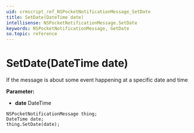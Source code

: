 ```yaml
---
uid: crmscript_ref_NSPocketNotificationMessage_SetDate
title: SetDate(DateTime date)
intellisense: NSPocketNotificationMessage.SetDate
keywords: NSPocketNotificationMessage, GetDate
so.topic: reference
---
```


# SetDate(DateTime date)

If the message is about some event happening at a specific date and time

**Parameter:** 
* **date** DateTime

```crmscript
NSPocketNotificationMessage thing;
DateTime date;
thing.SetDate(date);
```

